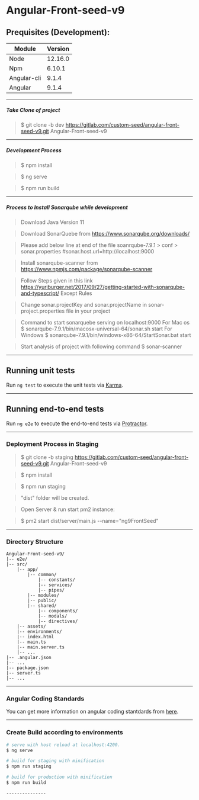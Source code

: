 # Angular-Front-seed-v9 

## Prequisites (Development):

| Module      | Version |
| ----------- | ------- |
| Node        | 12.16.0 |
| Npm         | 6.10.1  |
| Angular-cli | 9.1.4   |
| Angular     | 9.1.4   |


------------ 

##### Take Clone of project

> $ git clone -b dev https://gitlab.com/custom-seed/angular-front-seed-v9.git  Angular-Front-seed-v9

------------ 

##### Development Process

> $ npm install

> $ ng serve

> $ npm run build

------------ 

##### Process to Install Sonarqube while development

> Download Java Version 11

> Download SonarQuebe from https://www.sonarqube.org/downloads/

> Please add below line at end of the file soanrqube-7.9.1 > conf > sonar.properties
  #sonar.host.url=http://localhost:9000

> Install sonarqube-scanner from https://www.npmjs.com/package/sonarqube-scanner

> Follow Steps given in this link https://yuriburger.net/2017/09/27/getting-started-with-sonarqube-and-typescript/ Except Rules

> Change sonar.projectKey and sonar.projectName in sonar-project.properties file in your project

> Command to start sonarquebe serving on localhost:9000
  > For Mac os
  $ sonarqube-7.9.1/bin/macosx-universal-64/sonar.sh start
  > For Windows
  $ sonarqube-7.9.1/bin/windows-x86-64/StartSonar.bat start

> Start analysis of project with following command
  $ sonar-scanner

------------

## Running unit tests

Run `ng test` to execute the unit tests via [Karma](https://karma-runner.github.io).

------------ 

## Running end-to-end tests

Run `ng e2e` to execute the end-to-end tests via [Protractor](http://www.protractortest.org/).

------------ 

### Deployment Process in Staging

> $ git clone -b staging https://gitlab.com/custom-seed/angular-front-seed-v9.git  Angular-Front-seed-v9

> $ npm install

> $ npm run staging

> "dist" folder will be created.

> Open Server & run start pm2 instance:

> $ pm2 start dist/server/main.js --name="ng9FrontSeed"

------------

### Directory Structure

```
Angular-Front-seed-v9/
|-- e2e/
|-- src/
    |-- app/     
        |-- common/
            |-- constants/
            |-- services/
            |-- pipes/
        |-- modules/
        |-- public/
        |-- shared/
            |-- components/
            |-- modals/
            |-- directives/
    |-- assets/
    |-- environments/
    |-- index.html
    |-- main.ts
    |-- main.server.ts
    |-- ...
|-- .angular.json
|-- ...
|-- package.json
|-- server.ts
|-- ...
```

------------

### Angular Coding Standards

You can get more information on angular coding stantdards from [here](https://docs.google.com/document/d/17amkymvitTGHyf9EwQtpXLbP5XD5TncjJ4RTWnj6-_w/edit).

------------

### Create Build according to environments

``` bash
# serve with host reload at localhost:4200.
$ ng serve

# build for staging with minification
$ npm run staging

# build for production with minification
$ npm run build

---------------
